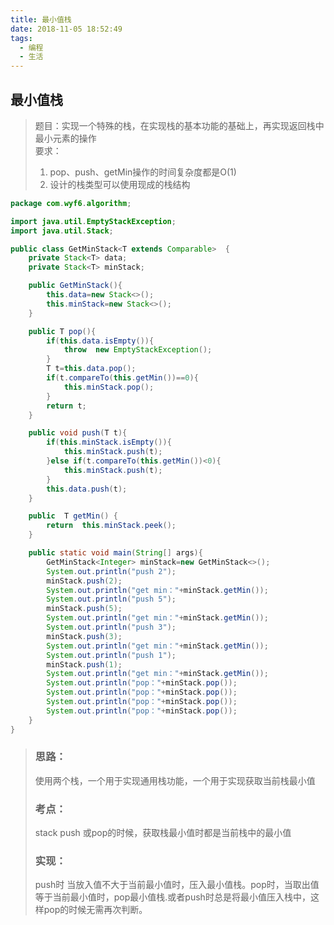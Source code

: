 ```yaml
---
title: 最小值栈
date: 2018-11-05 18:52:49
tags: 
  - 编程
  - 生活
---
```

## 最小值栈
 
> 题目：实现一个特殊的栈，在实现栈的基本功能的基础上，再实现返回栈中最小元素的操作  
> 要求：  
> 1. pop、push、getMin操作的时间复杂度都是O(1)  
> 2. 设计的栈类型可以使用现成的栈结构

```java
package com.wyf6.algorithm;

import java.util.EmptyStackException;
import java.util.Stack;

public class GetMinStack<T extends Comparable>  {
    private Stack<T> data;
    private Stack<T> minStack;

    public GetMinStack(){
        this.data=new Stack<>();
        this.minStack=new Stack<>();
    }

    public T pop(){
        if(this.data.isEmpty()){
            throw  new EmptyStackException();
        }
        T t=this.data.pop();
        if(t.compareTo(this.getMin())==0){
            this.minStack.pop();
        }
        return t;
    }

    public void push(T t){
        if(this.minStack.isEmpty()){
            this.minStack.push(t);
        }else if(t.compareTo(this.getMin())<0){
            this.minStack.push(t);
        }
        this.data.push(t);
    }

    public  T getMin() {
        return  this.minStack.peek();
    }

    public static void main(String[] args){
        GetMinStack<Integer> minStack=new GetMinStack<>();
        System.out.println("push 2");
        minStack.push(2);
        System.out.println("get min："+minStack.getMin());
        System.out.println("push 5");
        minStack.push(5);
        System.out.println("get min："+minStack.getMin());
        System.out.println("push 3");
        minStack.push(3);
        System.out.println("get min："+minStack.getMin());
        System.out.println("push 1");
        minStack.push(1);
        System.out.println("get min："+minStack.getMin());
        System.out.println("pop："+minStack.pop());
        System.out.println("pop："+minStack.pop());
        System.out.println("pop："+minStack.pop());
        System.out.println("pop："+minStack.pop());
    }
}
```

> ### 思路：  
> 使用两个栈，一个用于实现通用栈功能，一个用于实现获取当前栈最小值
> ### 考点：  
> stack push 或pop的时候，获取栈最小值时都是当前栈中的最小值   
> ### 实现：   
> push时 当放入值不大于当前最小值时，压入最小值栈。pop时，当取出值等于当前最小值时，pop最小值栈.或者push时总是将最小值压入栈中，这样pop的时候无需再次判断。